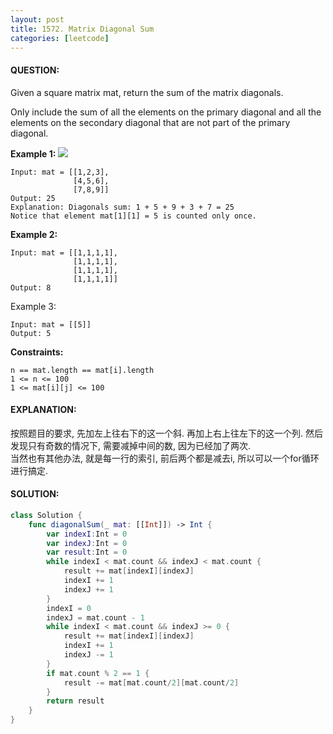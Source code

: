 ```yaml
---
layout: post
title: 1572. Matrix Diagonal Sum
categories: [leetcode]
---
```

#### QUESTION:
Given a square matrix mat, return the sum of the matrix diagonals.

Only include the sum of all the elements on the primary diagonal and all the elements on the secondary diagonal that are not part of the primary diagonal.

 

__Example 1:__
![](https://assets.leetcode.com/uploads/2020/08/14/sample_1911.png)
```
Input: mat = [[1,2,3],
              [4,5,6],
              [7,8,9]]
Output: 25
Explanation: Diagonals sum: 1 + 5 + 9 + 3 + 7 = 25
Notice that element mat[1][1] = 5 is counted only once.
```
__Example 2:__
```
Input: mat = [[1,1,1,1],
              [1,1,1,1],
              [1,1,1,1],
              [1,1,1,1]]
Output: 8
```
Example 3:
```
Input: mat = [[5]]
Output: 5
 ```

__Constraints:__
```
n == mat.length == mat[i].length
1 <= n <= 100
1 <= mat[i][j] <= 100
```
#### EXPLANATION:

按照题目的要求, 先加左上往右下的这一个斜. 再加上右上往左下的这一个列. 然后发现只有奇数的情况下, 需要减掉中间的数, 因为已经加了两次.   
当然也有其他办法, 就是每一行的索引, 前后两个都是减去i, 所以可以一个for循环进行搞定.

#### SOLUTION:
```swift
class Solution {
    func diagonalSum(_ mat: [[Int]]) -> Int {
        var indexI:Int = 0
        var indexJ:Int = 0
        var result:Int = 0
        while indexI < mat.count && indexJ < mat.count {
            result += mat[indexI][indexJ]
            indexI += 1
            indexJ += 1
        }
        indexI = 0
        indexJ = mat.count - 1
        while indexI < mat.count && indexJ >= 0 {
            result += mat[indexI][indexJ]
            indexI += 1
            indexJ -= 1
        }
        if mat.count % 2 == 1 {
            result -= mat[mat.count/2][mat.count/2]
        }
        return result
    }
}
```
